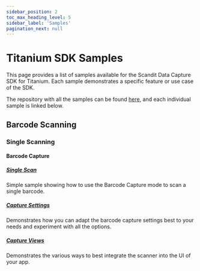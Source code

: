 ```yaml
---
sidebar_position: 2
toc_max_heading_level: 5
sidebar_label: 'Samples'
pagination_next: null
---
```


# Titanium SDK Samples

This page provides a list of samples available for the Scandit Data Capture SDK for Titanium. Each sample demonstrates a specific feature or use case of the SDK.

The repository with all the samples can be found [here](https://github.com/Scandit/datacapture-titamium-samples/tree/main), and each individual sample is linked below.

## Barcode Scanning

### Single Scanning

#### Barcode Capture


##### [Single Scan](https://github.com/Scandit/datacapture-titanium-samples/tree/main/BarcodeCaptureSimpleSample)

Simple sample showing how to use the Barcode Capture mode to scan a single barcode.

##### [Capture Settings](https://github.com/Scandit/datacapture-titanium-samples/tree/main/BarcodeCaptureSettingsSample)

Demonstrates how you can adapt the barcode capture settings best to your needs and experiment with all the options.

##### [Capture Views](https://github.com/Scandit/datacapture-titanium-samples/tree/main/BarcodeCaptureViewsSample)

Demonstrates the various ways to best integrate the scanner into the UI of your app.

